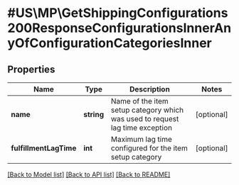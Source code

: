 # #US\MP\GetShippingConfigurations200ResponseConfigurationsInnerAnyOfConfigurationCategoriesInner

## Properties

Name | Type | Description | Notes
------------ | ------------- | ------------- | -------------
**name** | **string** | Name of the item setup category which was used to request lag time exception | [optional]
**fulfillmentLagTime** | **int** | Maximum lag time configured for the item setup category | [optional]


[[Back to Model list]](../) [[Back to API list]](../../Api/US/MP) [[Back to README]](../../README.md)
